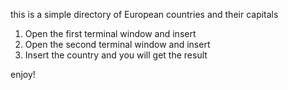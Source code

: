 this is a simple directory of European countries and their capitals

1. Open the first terminal window and insert <make Server>
2. Open the second terminal window and insert <make Client>
3. Insert the country and you will get the result

enjoy!